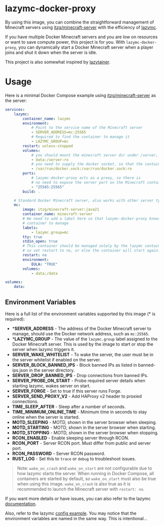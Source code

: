 # lazymc-docker-proxy

By using this image, you can combine the straightforward management of Minecraft servers using [itzg/minecraft-server](https://github.com/itzg/docker-minecraft-server) with the efficiency of [lazymc](https://github.com/timvisee/lazymc).

If you have multiple Docker Minecraft servers and you are low on resources or want to save compute power, this project is for you. With `lazymc-docker-proxy`, you can dynamically start a Docker Minecraft server when a player joins and shut it down when the server is idle.

This project is also somewhat inspired by [lazytainer](https://github.com/vmorganp/Lazytainer).

# Usage

Here is a minimal Docker Compose example using [itzg/minecraft-server](https://github.com/itzg/docker-minecraft-server) as the server:

```yaml
services:
    lazymc:
        container_name: lazymc
        environment:
            # Point to the service name of the Minecraft server
            - SERVER_ADDRESS=mc:25565
            # Required to find the container to manage it
            - LAZYMC_GROUP=mc
        restart: unless-stopped
        volumes:
            # you should mount the minecraft server dir under /server, using read only.
            - data:/server:ro
            # you need to supply the docker socket, so that the container can run docker command
            - /var/run/docker.sock:/var/run/docker.sock:ro
        ports:
            # lazymc-docker-proxy acts as a proxy, so there is
            # no need to expose the server port on the Minecraft container
            - "25565:25565"
        build: .

    # Standard Docker Minecraft server, also works with other server types
    mc:
        image: itzg/minecraft-server:java21
        container_name: minecraft-server
        # We need to add a label here so that lazymc-docker-proxy knows which
        # container to manage
        labels:
            - lazymc.group=mc
        tty: true
        stdin_open: true
        # This container should be managed solely by the lazymc container
        # so set restart to no, or else the container will start again...
        restart: no
        environment:
            EULA: "TRUE"
        volumes:
            - data:/data

volumes:
    data:
```

## Environment Variables

Here is a full list of the environment variables supported by this image (* is required):

- ***SERVER_ADDRESS** - The address of the Docker Minecraft server to manage, should use the Docker network address, such as `mc:25565`.
- ***LAZYMC_GROUP** - The value of the `lazymc.group` label assigned to the Docker Minecraft server. This is used by the image to start or stop the server when lazymc triggers it.
- **SERVER_WAKE_WHITELIST** - To wake the server, the user must be in the server whitelist if enabled on the server.
- **SERVER_BLOCK_BANNED_IPS** - Block banned IPs as listed in banned-ips.json in the server directory.
- **SERVER_DROP_BANNED_IPS** - Drop connections from banned IPs.
- **SERVER_PROBE_ON_START** - Probe required server details when starting lazymc, wakes server on start.
- **SERVER_FORGE** - Set to true if this server runs Forge.
- **SERVER_SEND_PROXY_V2** - Add HAProxy v2 header to proxied connections.
- **TIME_SLEEP_AFTER** - Sleep after a number of seconds.
- **TIME_MINIMUM_ONLINE_TIME** - Minimum time in seconds to stay online when the server is started.
- **MOTD_SLEEPING** - MOTD, shown in the server browser when sleeping.
- **MOTD_STARTING** - MOTD, shown in the server browser when starting.
- **MOTD_STOPPING** - MOTD, shown in the server browser when stopping.
- **RCON_ENABLED** - Enable sleeping server through RCON.
- **RCON_PORT** - Server RCON port. Must differ from public and server port.
- **RCON_PASSWORD** - Server RCON password.
- **RUST_LOG** - Set this to `trace` or `debug` to troubleshoot issues.

> Note: `wake_on_crash` and `wake_on_start` are not configurable due to how lazymc starts the server. When running in Docker Compose, all containers are started by default, so `wake_on_start` must also be true when using this image. `wake_on_crash` is also true as it is recommended to launch the Minecraft server with `restart: no`.

If you want more details or have issues, you can also refer to the lazymc [documentation](https://github.com/timvisee/lazymc/tree/master).

Also, refer to the lazymc [config example](https://github.com/timvisee/lazymc/blob/master/res/lazymc.toml). You may notice that the environment variables are named in the same way. This is intentional...

